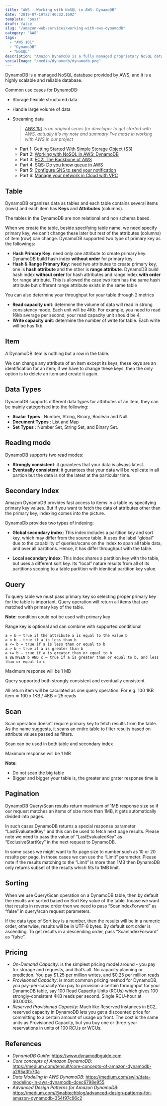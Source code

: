 ```yaml
---
title: "AWS - Working with NoSQL in AWS: DynamoDB"
date: "2019-07-19T22:40:32.169Z"
template: "post"
draft: false
slug: "/amazon-web-services/working-with-aws-dynamodb"
category: "AWS"
tags:
  - "AWS 101"
  - "DynamoDB"
  - "NoSQL"
description: "Amazon DynamoDB is a fully managed proprietary NoSQL database service that supports key-value and document data structures and is offered by Amazon.com as part of the Amazon Web Services portfolio."
socialImage: "/media/dynamodb/dynamodb.png"
---
```



DynamoDB is a managed NoSQL database provided by AWS, and it is a highly scalable and reliable database.


Common use cases for DynamoDB:

- Storage flexible structured data
- Handle large volume of data
- Streaming data

  >  *[AWS 101](http://blog.haidv.me/tag/aws-101/) is an original series for developer to get started with AWS, actually it's my note and summary I've made in working with AWS in our project*

    - Part 1: [Getting Started With Simple Storage Object (S3)](https://blog.haidv.me/amazon-web-services/getting-started-with-aws-s3)
    - Part 2: [Working with NoSQL in AWS: DynamoDB](https://blog.haidv.me/amazon-web-services/working-with-aws-dynamodb)
    - Part 3: [EC2: The Backbone of AWS](https://blog.haidv.me/amazon-web-services/ec2-the-backbone-of-aws)
    - Part 4: [SQS: Do you know queue in AWS](https://blog.haidv.me/amazon-web-services/do-you-know-queue-in-aws)
    - Part 5: [Configure SNS to send your notification](https://blog.haidv.me/amazon-web-services/configure-sns-to-send-your-notification)
    - Part 6: [Manage your network in Cloud with VPC](https://blog.haidv.me/amazon-web-services/manage-your-network-in-cloud-with-vpc)


## Table

DynamoDB organizes data as tables and each table contains several items (rows) and each item has __Keys__ and __Attributes__ (columns).


The tables in the DynamoDB are non relational and non schema based.


When we create the table, beside specifying table name, we need specify primary key, we can’t change these later but rest of the attributes (columns) of item (row) can change. DynamoDB supported two type of primary key as the followings:

  - __Hash Primary Key__: need only one attribute to create primary key. DynamoDB build hash index __without order__ for primary key.
  - __Hash & Range Primary Key__: need two attributes to create primary key, one is __hash attribute__ and the other is __range attribute__. DynamoDB build hash index __without order__ for hash attributes and range index __with order__ for range attribute. This is allowed the case two item has the same hash attribute but different range attribute exists in the same table

You can also determine your throughput for your table through 2 metrics

  - __Read capacity unit__: determine the volume of data will read in strong consistency mode. Each unit will be 4Kb. For example, you need to read 16kb average per second, your read capacity unit should be 4.
  - __Write capacity unit__: determine the number of write for table. Each write will be has 1kb.


## Item

A DynamoDB item is nothing but a row in the table.

We can change any attribute of an item except its keys, these keys are an identification for an item; if we have to change these keys, then the only option is to delete an item and create it again.


## Data Types

DynamoDB supports different data types for attributes of an item, they can be mainly categorised into the following:
- __Scalar Types__ : Number, String, Binary, Boolean and Null.
- __Document Types__ : List and Map
- __Set Types__ : Number Set, String Set, and Binary Set.

## Reading mode

DynamoDB supports two read modes:

 - __Strongly consistent__: it gurantees that  your data is always latest.
 - __Eventually consistent__: it gurantees that your data will be replicate in all partion but the data is not the latest at the particular time.


## Secondary Index

Amazon DynamoDB provides fast access to items in a table by specifying primary key values. But if you want to fetch the data of attributes other than the primary key, indexing comes into the picture.


DynamoDb provides two types of indexing:

- __Global secondary index__: This index includes a partition key and sort key, which may differ from the source table. It uses the label “global” due to the capability of queries/scans on the index to span all table data, and over all partitions. Hence, it has differ throughput with the table.


- __Local secondary index__: This index shares a partition key with the table, but uses a different sort key. Its “local” nature results from all of its partitions scoping to a table partition with identical partition key value.


## Query


To query table we must pass primary key so selecting proper primary key for the table is important. Query operation will return all items that are matched with primary key of the table.



__Note__: condition could not be used with primary key


Range key is optional and can combine with supported conditional

```
a = b — true if the attribute a is equal to the value b
a < b — true if a is less than b
a <= b — true if a is less than or equal to b
a > b — true if a is greater than b
a >= b — true if a is greater than or equal to b
a BETWEEN b AND c — true if a is greater than or equal to b, and less than or equal to c
```
Maximum response will be 1 MB


Query supported both strongly consistent and eventually consistent


All return item will be caculated as one query operation. For e.g: 100 1KB item => 100 x 1KB / 4KB = 25 reads


## Scan


Scan operation doesn’t require primary key to fetch results from the table. As the name suggests, it scans an entire table to filter results based on attribute values passed as filters.


Scan can be used in both table and secondary index


Maximum response will be 1 MB



__Note__:

- Do not scan the big table
- Bigger and bigger your table is, the greater and grater response time is


## Pagination

DynamoDB Query/Scan results return maximum of 1MB response size so if our request matches an items of size more than 1MB, it gets automatically divided into pages. 


In such cases DynamoDB returns a special response parameter “LastEvaluatedKey” and this can be used to fetch next page results. Please note we need to pass the value of “LastEvaluatedKey” as “ExclusiveStartKey” in the next request to DynamoDB.


In some cases we might want to fix page size to number such as 10 or 20 results per page. In those cases we can use the “Limit” parameter. Please note if the results matching to the “Limit” is more than 1MB then DynamoDB only returns subset of the results which fits to 1MB limit.



## Sorting


When we use Query/Scan operation on a DynamoDB table, then by default the results are sorted based on Sort Key value of the table. Incase we want that results in reverse order then we need to pass “ScanIndexForward” as “false” in query/scan request parameters. 


If the data type of Sort key is a number, then the results will be in a numeric order, otherwise, results will be in UTF-8 bytes. By default sort order is ascending. To get results in a descending order, pass “ScanIndexForward” as “false”.


## Pricing

- _On-Demand Capacity_: is the simplest pricing model around - you pay for storage and requests, and that’s all. No capacity planning or prediction. You pay $1.25 per million writes, and $0.25 per million reads
- _Provisioned Capacity_: is most common pricing method for DynamoDB, you  pay-per-capacity.You pay to provision a certain throughput for your DynamoDB table, say 100 Read Capacity Units (RCUs) which gives 100 strongly-consistent 4KB reads per second. Single RCU-hour at $0.00013.
- _Reserved Provisioned Capacity_: Much like Reserved Instances in EC2, reserved capacity in DynamoDB lets you get a discounted price for committing to a certain amount of usage up front. The cost is the same units as Provisioned Capacity, but you buy one or three-year reservations in units of 100 RCUs or WCUs.

## References

- _DynamoDB Guide_: https://www.dynamodbguide.com
- _Core concepts of Amazon DynamoDB_: https://medium.com/tensult/core-concepts-of-amazon-dynamodb-a265a3fc70a
- _Data Modeling in AWS DynamoDB_: https://medium.com/swlh/data-modeling-in-aws-dynamodb-dcec6798e955
- _Advanced Design Patterns for Amazon DynamoDB_: https://medium.com/@nabtechblog/advanced-design-patterns-for-amazon-dynamodb-354f97c96c2 